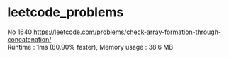 # leetcode_problems

No 1640 https://leetcode.com/problems/check-array-formation-through-concatenation/ \
Runtime : 1ms (80.90% faster), Memory usage : 38.6 MB
